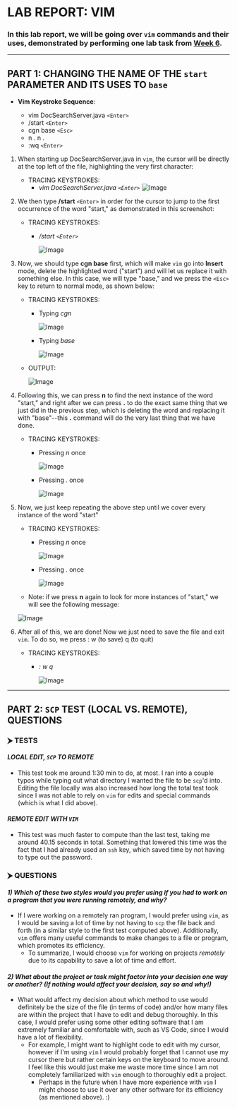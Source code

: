 # **LAB REPORT: VIM**

### In this lab report, we will be going over `vim` commands and their uses, demonstrated by performing one lab task from [Week 6](https://ucsd-cse15l-f22.github.io/week/week6/).

---

## **PART 1: CHANGING THE NAME OF THE `start` PARAMETER AND ITS USES TO `base`**

- **Vim Keystroke Sequence**: 

    * vim DocSearchServer.java `<Enter>`
    * /start `<Enter>`
    * cgn base `<Esc>`
    * n . n . 
    * :wq `<Enter>`

1) When starting up DocSearchServer.java in `vim`, the cursor will be directly at the top left of the file, highlighting the very first character: 
    * TRACING KEYSTROKES: 
        * *vim* *DocSearchServer.java* *`<Enter>`*
![Image](https://user-images.githubusercontent.com/114317681/204490469-2eac285c-3b01-4588-9d35-6e221fc43980.png)

2) We then type **/start** `<Enter>` in order for the cursor to jump to the first occurrence of the word "start," as demonstrated in this screenshot: 
    * TRACING KEYSTROKES: 
        * */start* *`<Enter>`*

            ![Image](https://user-images.githubusercontent.com/114317681/204491625-219bb345-a4cd-46d1-9790-0db0f7da5265.png)

3) Now, we should type **cgn base** first, which will make `vim` go into **Insert** mode, delete the highlighted word ("start") and will let us replace it with something else. In this case, we will type "base," and we press the `<Esc>` key to return to normal mode, as shown below: 

    * TRACING KEYSTROKES: 
        * Typing *cgn*

            ![Image](https://user-images.githubusercontent.com/114317681/204494748-29039b2d-a868-4e73-bff9-fecd194937a7.png)
    
        * Typing *base*

            ![Image](https://user-images.githubusercontent.com/114317681/204495034-51721288-a92f-4e79-9e1c-c10bf80ae801.png)

    * OUTPUT: 

        ![Image](https://user-images.githubusercontent.com/114317681/204495034-51721288-a92f-4e79-9e1c-c10bf80ae801.png)

4) Following this, we can press **n** to find the next instance of the word "start," and right after we can press **.** to do the exact same thing that we just did in the previous step, which is deleting the word and replacing it with "base"--this **.** command will do the very last thing that we have done. 

    * TRACING KEYSTROKES: 

        * Pressing *n* once

            ![Image](https://user-images.githubusercontent.com/114317681/204497002-752c12b1-8d42-4014-ba53-e1afe4db07c0.png)

        * Pressing *.* once 

            ![Image](https://user-images.githubusercontent.com/114317681/204497449-613d9ab0-5f10-4a04-b24f-616847a274e4.png)


5) Now, we just keep repeating the above step until we cover every instance of the word "start"

    * TRACING KEYSTROKES: 
    
        * Pressing *n* once

            ![Image](https://user-images.githubusercontent.com/114317681/204497790-df618d5b-7b7a-47bb-98d7-b07d96521600.png)

        * Pressing *.* once

            ![Image](https://user-images.githubusercontent.com/114317681/204497870-5e1ece23-2a58-4abc-b348-7bf07d6b4182.png)

    * Note: if we press **n** again to look for more instances of "start," we will see the following message: 

    ![Image](https://user-images.githubusercontent.com/114317681/204498608-4ccd42d1-ea61-4e9e-b17b-5b2d6c9f590d.png)


6) After all of this, we are done! Now we just need to save the file and exit `vim`. To do so, we press : w (to save) q (to quit)

    * TRACING KEYSTROKES:
        * *:* *w* *q*

            ![Image](cse15l-lab-reports/wq.png)
---

## **PART 2: `SCP` TEST (LOCAL VS. REMOTE), QUESTIONS** 

### **⮞ TESTS**
#### *LOCAL EDIT, `SCP` TO REMOTE*
* This test took me around 1:30 min to do, at most. I ran into a couple typos while typing out what directory I wanted the file to be `scp`'d into. Editing the file locally was also increased how long the total test took since I was not able to rely on `vim` for edits and special commands (which is what I did above).

#### *REMOTE EDIT WITH `VIM`*
* This test was much faster to compute than the last test, taking me around 40.15 seconds in total. Something that lowered this time was the fact that I had already used an `ssh` key, which saved time by not having to type out the password. 


### **⮞ QUESTIONS**

#### *1) Which of these two styles would you prefer using if you had to work on a program that you were running remotely, and why?*

- If I were working on a remotely ran program, I would prefer using `vim`, as I would be saving a lot of time by not having to `scp` the file back and forth (in a similar style to the first test computed above). Additionally, `vim` offers many useful commands to make changes to a file or program, which promotes its efficiency.
    * To summarize, I would choose `vim` for working on projects *remotely* due to its capability to save a lot of time and effort. 

#### *2) What about the project or task might factor into your decision one way or another? (If nothing would affect your decision, say so and why!)*

- What would affect my decision about which method to use would definitely be the size of the file (in terms of code) and/or how many files are within the project that I have to edit and debug thoroughly. In this case, I would prefer using some other editing software that I am extremely familiar and comfortable with, such as VS Code, since I would have a lot of flexibility. 
    * For example, I might want to highlight code to edit with my cursor, however if I'm using `vim` I would probably forget that I cannot use my cursor there but rather certain keys on the keyboard to move around. I feel like this would just make me waste more time since I am not completely familiarized with  `vim` enough to thoroughly edit a project. 
        * Perhaps in the future when I have more experience with `vim` I might choose to use it over any other software for its efficiency (as mentioned above). :)


